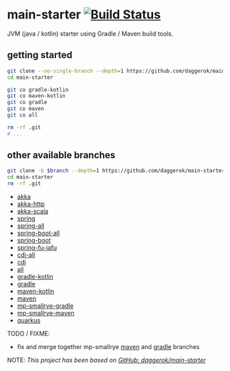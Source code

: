 # main-starter [![Build Status](https://travis-ci.org/daggerok/main-starter.svg?branch=master)](https://travis-ci.org/daggerok/main-starter)
JVM (java / kotlin) starter using Gradle / Maven build tools.

## getting started

```bash
git clone --no-single-branch --depth=1 https://github.com/daggerok/main-starter.git
cd main-starter

git co gradle-kotlin
git co maven-kotlin
git co gradle
git co maven
git co all

rm -rf .git
# ...
```

## other available branches

```bash
git clone -b $branch --depth=1 https://github.com/daggerok/main-starter.git
cd main-starter
rm -rf .git
```

* [akka](https://github.com/daggerok/main-starter/tree/akka/)
* [akka-http](https://github.com/daggerok/main-starter/tree/akka-http/)
* [akka-scala](https://github.com/daggerok/main-starter/tree/akka-scala/)
* [spring](https://github.com/daggerok/main-starter/tree/spring/)
* [spring-all](https://github.com/daggerok/main-starter/tree/spring-all/)
* [spring-boot-all](https://github.com/daggerok/main-starter/tree/spring-boot-all/)
* [spring-boot](https://github.com/daggerok/main-starter/tree/spring-boot/)
* [spring-fu-jafu](https://github.com/daggerok/main-starter/tree/spring-fu-jafu/)
* [cdi-all](https://github.com/daggerok/main-starter/tree/cdi-all/)
* [cdi](https://github.com/daggerok/main-starter/tree/cdi/)
* [all](https://github.com/daggerok/main-starter/tree/all/)
* [gradle-kotlin](https://github.com/daggerok/main-starter/tree/gradle-kotlin/)
* [gradle](https://github.com/daggerok/main-starter/tree/gradle/)
* [maven-kotlin](https://github.com/daggerok/main-starter/tree/maven-kotlin/)
* [maven](https://github.com/daggerok/main-starter/tree/maven/)
* [mp-smallrye-gradle](https://github.com/daggerok/main-starter/tree/mp-smallrye-gradle/)
* [mp-smallrye-maven](https://github.com/daggerok/main-starter/tree/mp-smallrye-maven/)
* [quarkus](https://github.com/daggerok/main-starter/tree/quarkus/)

TODO / FIXME:
* fix and merge together mp-smallrye [maven](https://github.com/daggerok/main-starter/tree/mp-smallrye-maven/) and [gradle](https://github.com/daggerok/main-starter/tree/mp-smallrye-gradle/) branches

NOTE: _This project has been based on [GitHub: daggerok/main-starter](https://github.com/daggerok/main-starter)_

<!--
```bash
mvn clean ; mvn -U ; mvn versions:display-plugin-updates
```
-->
